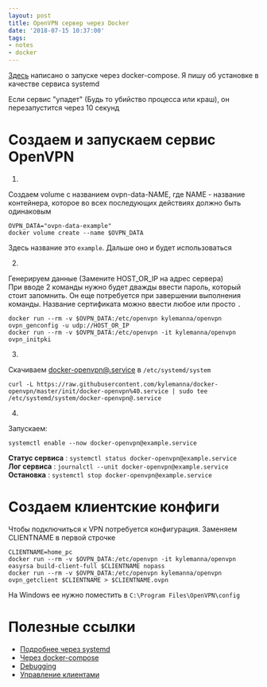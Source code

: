 ```yaml
---
layout: post
title: OpenVPN сервер через Docker
date: '2018-07-15 10:37:00'
tags:
- notes
- docker
---
```


[Здесь](https://habr.com/post/354632/) написано о запуске через docker-compose. Я пишу об установке в качестве сервиса systemd

Если сервис "упадет" (Будь то убийство процесса или краш), он перезапустится через 10 секунд

# Создаем и запускаем сервис OpenVPN

1. 

Создаем volume с названием ovpn-data-NAME, где NAME - название контейнера, которое во всех последующих действиях должно быть одинаковым

    OVPN_DATA="ovpn-data-example"
    docker volume create --name $OVPN_DATA

Здесь название это `example`. Дальше оно и будет использоваться

2. 

Генерируем данные (Замените HOST\_OR\_IP на адрес сервера)  
При вводе 2 команды нужно будет дважды ввести пароль, который стоит запомнить. Он еще потребуется при завершении выполнения команды. Название сертификата можно ввести любое или просто `.`

    docker run --rm -v $OVPN_DATA:/etc/openvpn kylemanna/openvpn ovpn_genconfig -u udp://HOST_OR_IP
    docker run --rm -v $OVPN_DATA:/etc/openvpn -it kylemanna/openvpn ovpn_initpki

3. 

Скачиваем [docker-openvpn@.service](https://raw.githubusercontent.com/kylemanna/docker-openvpn/master/init/docker-openvpn%40.service) в `/etc/systemd/system`

    curl -L https://raw.githubusercontent.com/kylemanna/docker-openvpn/master/init/docker-openvpn%40.service | sudo tee /etc/systemd/system/docker-openvpn@.service

4. 

Запускаем:

    systemctl enable --now docker-openvpn@example.service

**Статус сервиса** : `systemctl status docker-openvpn@example.service`  
**Лог сервиса** : `journalctl --unit docker-openvpn@example.service`  
**Остановка** : `systemctl stop docker-openvpn@example.service`

# Создаем клиентские конфиги

Чтобы подключиться к VPN потребуется конфигурация. Заменяем CLIENTNAME в первой строчке

    CLIENTNAME=home_pc
    docker run --rm -v $OVPN_DATA:/etc/openvpn -it kylemanna/openvpn easyrsa build-client-full $CLIENTNAME nopass
    docker run --rm -v $OVPN_DATA:/etc/openvpn kylemanna/openvpn ovpn_getclient $CLIENTNAME > $CLIENTNAME.ovpn

На Windows ее нужно поместить в `C:\Program Files\OpenVPN\config`

# Полезные ссылки

- [Подробнее через systemd](https://github.com/kylemanna/docker-openvpn/blob/master/docs/systemd.md)
- [Через docker-compose](https://github.com/kylemanna/docker-openvpn/blob/master/docs/docker-compose.md)
- [Debugging](https://github.com/kylemanna/docker-openvpn/blob/master/docs/debug.md)
- [Управление клиентами](https://github.com/kylemanna/docker-openvpn/blob/master/docs/clients.md)
<!--kg-card-end: markdown-->